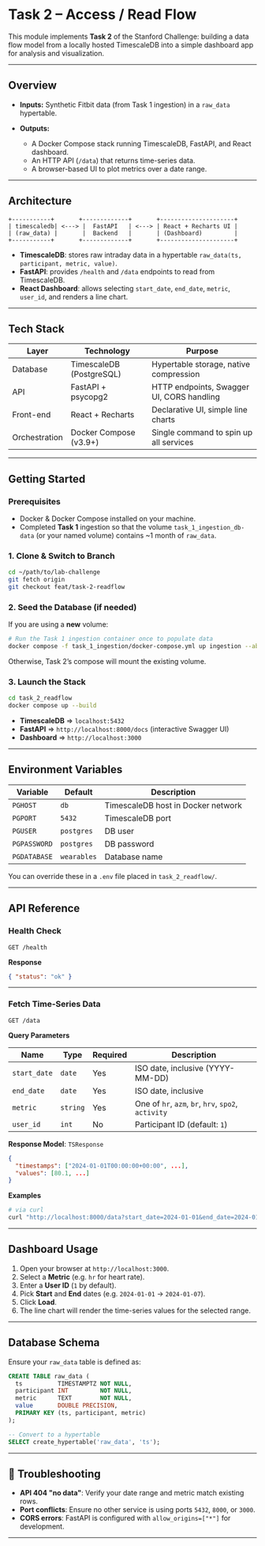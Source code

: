 # Task 2 – Access / Read Flow

This module implements **Task 2** of the Stanford Challenge: building a data flow model from a locally hosted TimescaleDB into a simple dashboard app for analysis and visualization.

---

## Overview


* **Inputs:** Synthetic Fitbit data (from Task 1 ingestion) in a `raw_data` hypertable.
* **Outputs:**

  * A Docker Compose stack running TimescaleDB, FastAPI, and React dashboard.
  * An HTTP API (`/data`) that returns time-series data.
  * A browser-based UI to plot metrics over a date range.

---

## Architecture

```text
+-----------+       +-------------+       +---------------------+
| timescaledb| <---> |  FastAPI   | <---> | React + Recharts UI |
| (raw_data) |       |  Backend   |       | (Dashboard)         |
+-----------+       +-------------+       +---------------------+
```

* **TimescaleDB**: stores raw intraday data in a hypertable `raw_data(ts, participant, metric, value)`.
* **FastAPI**: provides `/health` and `/data` endpoints to read from TimescaleDB.
* **React Dashboard**: allows selecting `start_date`, `end_date`, `metric`, `user_id`, and renders a line chart.

---

## Tech Stack

| Layer         | Technology               | Purpose                                   |
| ------------- | ------------------------ | ----------------------------------------- |
| Database      | TimescaleDB (PostgreSQL) | Hypertable storage, native compression    |
| API           | FastAPI + psycopg2       | HTTP endpoints, Swagger UI, CORS handling |
| Front-end     | React + Recharts         | Declarative UI, simple line charts        |
| Orchestration | Docker Compose (v3.9+)   | Single command to spin up all services    |

---

##  Getting Started

### Prerequisites

* Docker & Docker Compose installed on your machine.
* Completed **Task 1** ingestion so that the volume `task_1_ingestion_db-data` (or your named volume) contains \~1 month of `raw_data`.

### 1. Clone & Switch to Branch

```bash
cd ~/path/to/lab-challenge
git fetch origin
git checkout feat/task-2-readflow
```

### 2. Seed the Database (if needed)

If you are using a **new** volume:

```bash
# Run the Task 1 ingestion container once to populate data
docker compose -f task_1_ingestion/docker-compose.yml up ingestion --abort-on-container-exit
```

Otherwise, Task 2’s compose will mount the existing volume.

### 3. Launch the Stack

```bash
cd task_2_readflow
docker compose up --build
```

* **TimescaleDB** ⇒ `localhost:5432`
* **FastAPI** ⇒ `http://localhost:8000/docs` (interactive Swagger UI)
* **Dashboard** ⇒ `http://localhost:3000`

---

## Environment Variables

| Variable     | Default     | Description                        |
| ------------ | ----------- | ---------------------------------- |
| `PGHOST`     | `db`        | TimescaleDB host in Docker network |
| `PGPORT`     | `5432`      | TimescaleDB port                   |
| `PGUSER`     | `postgres`  | DB user                            |
| `PGPASSWORD` | `postgres`  | DB password                        |
| `PGDATABASE` | `wearables` | Database name                      |

You can override these in a `.env` file placed in `task_2_readflow/`.

---

## API Reference

### Health Check

```
GET /health
```

**Response**

```json
{ "status": "ok" }
```

---

### Fetch Time-Series Data

```
GET /data
```

**Query Parameters**

| Name         | Type     | Required | Description                                         |
| ------------ | -------- | -------- | --------------------------------------------------- |
| `start_date` | `date`   | Yes      | ISO date, inclusive (YYYY-MM-DD)                    |
| `end_date`   | `date`   | Yes      | ISO date, inclusive                                 |
| `metric`     | `string` | Yes      | One of `hr`, `azm`, `br`, `hrv`, `spo2`, `activity` |
| `user_id`    | `int`    | No       | Participant ID (default: `1`)                       |

**Response Model**: `TSResponse`

```json
{
  "timestamps": ["2024-01-01T00:00:00+00:00", ...],
  "values": [80.1, ...]
}
```

**Examples**

```bash
# via curl
curl "http://localhost:8000/data?start_date=2024-01-01&end_date=2024-01-07&metric=hr&user_id=1"
```

---

## Dashboard Usage

1. Open your browser at `http://localhost:3000`.
2. Select a **Metric** (e.g. `hr` for heart rate).
3. Enter a **User ID** (`1` by default).
4. Pick **Start** and **End** dates (e.g. `2024-01-01` → `2024-01-07`).
5. Click **Load**.
6. The line chart will render the time-series values for the selected range.

---

## Database Schema

Ensure your `raw_data` table is defined as:

```sql
CREATE TABLE raw_data (
  ts          TIMESTAMPTZ NOT NULL,
  participant INT         NOT NULL,
  metric      TEXT        NOT NULL,
  value       DOUBLE PRECISION,
  PRIMARY KEY (ts, participant, metric)
);

-- Convert to a hypertable
SELECT create_hypertable('raw_data', 'ts');
```

---

## 🔧 Troubleshooting

* **API 404 "no data"**: Verify your date range and metric match existing rows.
* **Port conflicts**: Ensure no other service is using ports `5432`, `8000`, or `3000`.
* **CORS errors**: FastAPI is configured with `allow_origins=["*"]` for development.

---

